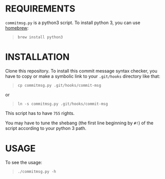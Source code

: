 # REQUIREMENTS

`commitmsg.py` is a python3 script. To install python 3, you can use [homebrew](https://brew.sh):

> `brew install python3`

# INSTALLATION #

Clone this repository.
To install this commit message syntax checker, you have to copy or make a symbolic link to your `.git/hooks` directory like that:

> `cp commitmsg.py .git/hooks/commit-msg`

or

> `ln -s commitmsg.py .git/hooks/commit-msg`

This script has to have `755` rights.

You may have to tune the shebang (the first line beginning by `#!`) of the script according to your python 3 path.

# USAGE #

To see the usage:

> `./commitmsg.py -h`
